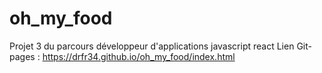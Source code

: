 # oh_my_food
Projet 3 du parcours développeur d'applications javascript react
Lien Git-pages :
https://drfr34.github.io/oh_my_food/index.html

